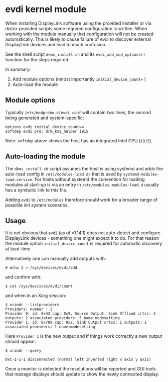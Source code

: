 # evdi kernel module
When installing DisplayLink software using the provided installer or via distro-provided scripts some required configuration is written. When working with the module manually that configuration will not be created automatically. This is likely to cause failure of evdi to discover external DisplayLink devices and lead to much confusion.

See the shell script `dkms_install.sh` and its `evdi_add_mod_options()` function for the steps required.

In summary:

  1. Add module options (nmost importantly `initial_device_count=` )
  2. Auto-load the module

## Module options
Typically `/etc/modprobe.d/evdi.conf` will contain two lines, the second being generated and system-specific:
```
options evdi initial_device_count=4
softdep evdi pre: drm_kms_helper i915
```
Note: `softdep` above shows the host has an integrated Intel GPU (`i915`).

## Auto-loading the module
The  `dkms_install.sh` script assumes the host is using systemd and adds the auto-load config in `/etc/modules-load.d/` that is used by `systemd-modules-load.service`. For hosts without systemd the convention for loading modules at start-up is via an entry in `/etc/modules`. `modules-load.d` usually has a symbolic link to this file.

Adding `evdi` to `/etc/modules` therefore should work for a broader range of possible init system scenarios.

## Usage
It is not obvious that `evdi` (as of v1.14.1) does not auto-detect and configure DisplayLink devices - something one might expect it to do. For that reason the module option `initial_device_count` is required for automatic discovery at load-time.

Alternatively one can manually add outputs with:
```
# echo 1 > /sys/devices/evdi/add
```
and confirm with:
```
$ cat /sys/devivces/evdi/count
```
and when in an Xorg session:
```
$ xrandr --listproviders
Providers: number : 2
Provider 0: id: 0x43 cap: 0x9, Source Output, Sink Offload crtcs: 3 outputs: 2 associated providers: 5 name:modesetting
Provider 1: id: 0x789 cap: 0x2, Sink Output crtcs: 1 outputs: 1 associated providers: 1 name:modesetting
```
Here `Provider 1` is the new output and if things work correctly a new output should appear:
```
$ xrandr --query
...
DVI-I-1-1 disconnected (normal left inverted right x axis y axis)
```
Once a monitor is detected the resolutions will be reported and GUI tools that manage displays should update to show the newly connected display.
